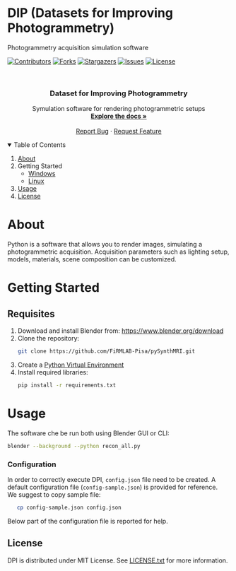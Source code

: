 # DIP (Datasets for Improving Photogrammetry)
Photogrammetry acquisition simulation software

 [![Contributors][contributors-shield]][contributors-url]
  [![Forks][forks-shield]][forks-url]
  [![Stargazers][stars-shield]][stars-url]
  [![Issues][issues-shield]][issues-url]
  [![License][license-shield]][license-url]


<!-- PROJECT LOGO -->
<br />
<p align="center">
  <h3 align="center"><b>Dataset for Improving Photogrammetry</b></h3>

  <p align="center">
    Symulation software for rendering photogrammetric setups
    <br />
    <a href="https://github.com/HoenikkerPerez/DIP"><strong>Explore the docs »</strong></a>
    <br />
    <br />
    <a href="https://github.com/HoenikkerPerez/DIP/issues">Report Bug</a>
    ·
    <a href="https://github.com/HoenikkerPerez/DIP/issues">Request Feature</a>
</p>



<!-- TABLE OF CONTENTS -->
<details open="open">
  <summary>Table of Contents</summary>
  <ol>
    <li>
      <a href="#about">About</a>
    </li>
    <li>
       <a>Getting Started</a>
      <ul>
        <li><a href="#getting-started-with-windows">Windows</a></li>
        <li><a href="#getting-started-with-linux-or-macos">Linux</a></li>
      </ul>
    </li>
    <li><a href="#usage">Usage</a></li>
    <li><a href="#license">License</a></li>
  </ol>
</details>



<!-- ABOUT THE PROJECT -->
# About
Python is a software that allows you to render images, simulating a photogrammetric acquisition. Acquisition parameters such as lighting setup, models, materials, scene composition can be customized.



<!-- GETTING STARTED -->
# Getting Started

## Requisites
1. Download and install Blender from: https://www.blender.org/download
2. Clone the repository:
   ```sh
   git clone https://github.com/FiRMLAB-Pisa/pySynthMRI.git
   ```
3. Create a [Python Virtual Environment](https://docs.conda.io/projects/conda/en/latest/user-guide/tasks/manage-environments.html)
4. Install required libraries:
   ```sh
   pip install -r requirements.txt
   ```


<!-- USAGE EXAMPLES -->
# Usage
The software che be run both using Blender GUI or CLI:
   ```sh
   blender --background --python recon_all.py
```
### Configuration
In order to correctly execute DPI, `config.json` file need to be created.
A default configuration file (`config-sample.json`) is provided for reference. <br/>
We suggest to copy sample file:

```sh
   cp config-sample.json config.json
```
    
Below part of the configuration file is reported for help.


<!-- LICENSE -->
## License

DPI is distributed under MIT License. See [LICENSE.txt](https://github.com/HoenikkerPerez/DIP/blob/main/LICENSE) for more information.

<!-- MARKDOWN LINKS & IMAGES -->
<!-- https://www.markdownguide.org/basic-syntax/#reference-style-links -->
[contributors-shield]: https://img.shields.io/github/contributors/HoenikkerPerez/DIP
[contributors-url]: https://github.com/HoenikkerPerez/DIP/graphs/contributors
[forks-shield]: https://img.shields.io/github/forks/HoenikkerPerez/DIPI
[forks-url]: https://github.com/HoenikkerPerez/DIP/forks
[stars-shield]: https://img.shields.io/github/stars/HoenikkerPerez/DIP 
[stars-url]: https://github.com/HoenikkerPerez/DIP/stargazers
[issues-shield]: https://img.shields.io/github/issues/HoenikkerPerez/DIP
[issues-url]: https://github.com/HoenikkerPerez/DIP/issues
[license-shield]: https://img.shields.io/github/license/HoenikkerPerez/DIP
[license-url]: https://github.com/HoenikkerPerez/DIP/blob/master/LICENSE.md
[pysynthmri-arch]: resources/images/arch.png
[pysynthmri-screenshot]: resources/images/screenshot.png
